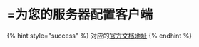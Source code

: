 # =为您的服务器配置客户端

{% hint style="success" %}
对应的[官方文档地址](https://bitwarden.com/help/configure-clients-selfhost/)
{% endhint %}
